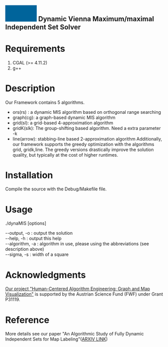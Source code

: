 ## <img src="dynamis_icon.gif" width="100"> Dynamic Vienna Maximum/maximal Independent Set Solver  

# Requirements
<ol>
<li>CGAL (>= 4.11.2)</li>
<li>  g++ </li>
</ol>

# Description
Our Framework contains 5 algorithms.
* ors(rs) : a dynamic MIS algorithm based on orthogonal range searching 
* graph(cg): a graph-based dynamic MIS algorithm
* grid(sl): a grid-based 4-approximation algorithm 
* gridK(slk): The group-shifting based algorithm. Need a extra parameter -k
* line(arrow): stabbing-line based 2-approximation algorithm
Additionally, our framework supports the greedy optimization with the algorithms grid, gridk,line.  The greedy versions drastically improve the solution
 quality, but typically at the cost of higher runtimes. 

# Installation
Compile the source with the Debug/Makefile file.
# Usage
./dynaMIS  <instance> [options]


--output, -o : output the solution</br>
--help, -h : output this help</br>
--algorithm, -a : algorithm in use, please using the abbreviations (see description above)</br>
--sigma, -s : width of a square</br>



# Acknowledgments
[Our project "Human-Centered Algorithm Engineering: Graph and Map Visualization"](https://www.ac.tuwien.ac.at/research/humalgo/) is supported by the Austrian Science Fund (FWF) under Grant P31119.
# Reference
More details see our paper "An Algorithmic Study of Fully Dynamic Independent Sets for Map Labeling"([ARXIV LINK](https://arxiv.org/abs/2002.07611))

